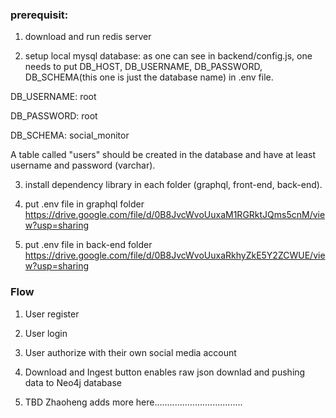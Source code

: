 ### prerequisit:
1. download and run redis server

2. setup local mysql database: as one can see in backend/config.js, one needs to put DB_HOST, DB_USERNAME, DB_PASSWORD, DB_SCHEMA(this one is just the database name) in .env file. 

DB_USERNAME: root

DB_PASSWORD: root

DB_SCHEMA: social_monitor

A table called "users" should be created in the database and have at least username and password (varchar).

3. install dependency library in each folder (graphql, front-end, back-end).

4. put .env file in graphql folder https://drive.google.com/file/d/0B8JvcWvoUuxaM1RGRktJQms5cnM/view?usp=sharing

5. put .env file in back-end folder https://drive.google.com/file/d/0B8JvcWvoUuxaRkhyZkE5Y2ZCWUE/view?usp=sharing

### Flow
1. User register

2. User login

3. User authorize with their own social media account

4. Download and Ingest button enables raw json downlad and pushing data to Neo4j database

5. TBD Zhaoheng adds more here...................................


